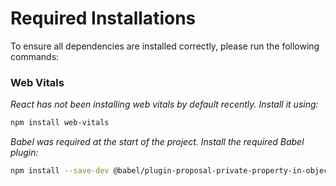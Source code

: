 # Required Installations

To ensure all dependencies are installed correctly, please run the following commands:

### Web Vitals

_React has not been installing web vitals by default recently. Install it using:_

```sh
npm install web-vitals
```

_Babel was required at the start of the project. Install the required Babel plugin:_

```sh
npm install --save-dev @babel/plugin-proposal-private-property-in-object
```

